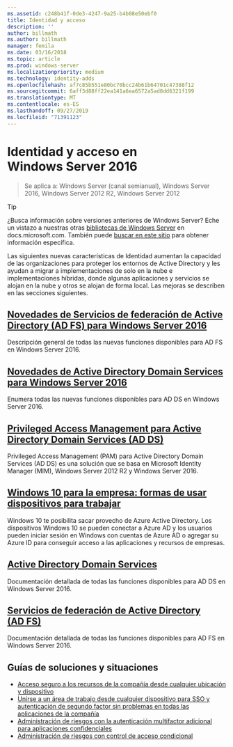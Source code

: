 ```yaml
---
ms.assetid: c248b41f-0de3-4247-9a25-b4b08e50ebf0
title: Identidad y acceso
description: ''
author: billmath
ms.author: billmath
manager: femila
ms.date: 03/16/2018
ms.topic: article
ms.prod: windows-server
ms.localizationpriority: medium
ms.technology: identity-adds
ms.openlocfilehash: af7c85b551e80bc70bcc24b61b64701c47388f12
ms.sourcegitcommit: 6aff3d88ff22ea141a6ea6572a5ad8dd6321f199
ms.translationtype: MT
ms.contentlocale: es-ES
ms.lasthandoff: 09/27/2019
ms.locfileid: "71391123"
---
```

# <a name="identity-and-access-in-windows-server-2016"></a>Identidad y acceso en Windows Server 2016

>Se aplica a: Windows Server (canal semianual), Windows Server 2016, Windows Server 2012 R2, Windows Server 2012

>[!TIP]
> ¿Busca información sobre versiones anteriores de Windows Server? Eche un vistazo a nuestras otras [bibliotecas de Windows Server](/previous-versions/windows/) en docs.microsoft.com. También puede [buscar en este sitio](https://docs.microsoft.com/search/index?search=Windows+Server&dataSource=previousVersions) para obtener información específica.

 Las siguientes nuevas características de Identidad aumentan la capacidad de las organizaciones para proteger los entornos de Active Directory y les ayudan a migrar a implementaciones de solo en la nube e implementaciones híbridas, donde algunas aplicaciones y servicios se alojan en la nube y otros se alojan de forma local. Las mejoras se describen en las secciones siguientes.


## <a name="whats-new-in-active-directory-federation-services-for-windows-server-2016ad-fsoverviewwhats-new-active-directory-federation-services-windows-servermd"></a>[Novedades de Servicios de federación de Active Directory (AD FS) para Windows Server 2016](ad-fs/overview/whats-new-active-directory-federation-services-windows-server.md)
Descripción general de todas las nuevas funciones disponibles para AD FS en Windows Server 2016.  

## <a name="whats-new-in-active-directory-domain-services-for-windows-server-2016whats-new-active-directory-domain-servicesmd"></a>[Novedades de Active Directory Domain Services para Windows Server 2016](whats-new-active-directory-domain-services.md)
Enumera todas las nuevas funciones disponibles para AD DS en Windows Server 2016.  

## <a name="privileged-access-management-for-active-directory-domain-services-40ad-ds41httpstechnetmicrosoftcomlibrarydn903243aspx"></a>[Privileged Access Management para Active Directory Domain Services &#40;AD DS&#41;](https://technet.microsoft.com/library/dn903243.aspx)
Privileged Access Management (PAM) para Active Directory Domain Services (AD DS) es una solución que se basa en Microsoft Identity Manager (MIM), Windows Server 2012 R2 y Windows Server 2016.

## <a name="windows-10-for-the-enterprise-ways-to-use-devices-for-workhttpsazuremicrosoftcomdocumentationarticlesactive-directory-azureadjoin-windows10-devices-overviewrnd1"></a>[Windows 10 para la empresa: formas de usar dispositivos para trabajar](https://azure.microsoft.com/documentation/articles/active-directory-azureadjoin-windows10-devices-overview/?rnd=1)
Windows 10 te posibilita sacar provecho de Azure Active Directory. Los dispositivos Windows 10 se pueden conectar a Azure AD y los usuarios pueden iniciar sesión en Windows con cuentas de Azure AD o agregar su Azure ID para conseguir acceso a las aplicaciones y recursos de empresas.

## <a name="active-directory-domain-servicesidentityad-dsactive-directory-domain-servicesmd"></a>[Active Directory Domain Services](../identity/ad-ds/Active-Directory-Domain-Services.md)
Documentación detallada de todas las funciones disponibles para AD DS en Windows Server 2016.

## <a name="active-directory-federation-servicesactive-directory-federation-servicesmd"></a>[Servicios de federación de Active Directory (AD FS)](Active-Directory-Federation-Services.md)
Documentación detallada de todas las funciones disponibles para AD FS en Windows Server 2016.  

## <a name="solutions-and-scenario-guides"></a>Guías de soluciones y situaciones  
* [Acceso seguro a los recursos de la compañía desde cualquier ubicación y dispositivo](https://technet.microsoft.com/library/dn550982.aspx)  
*  [Unirse a un área de trabajo desde cualquier dispositivo para SSO y autenticación de segundo factor sin problemas en todas las aplicaciones de la compañía](https://technet.microsoft.com/library/dn280945.aspx)  
* [Administración de riesgos con la autenticación multifactor adicional para aplicaciones confidenciales](https://technet.microsoft.com/library/dn280949.aspx)  
* [Administración de riesgos con control de acceso condicional](https://technet.microsoft.com/library/dn280937.aspx)
